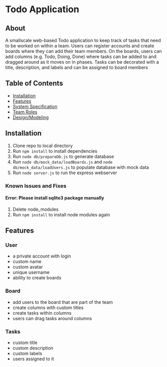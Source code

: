 # Todo Application
## About
A smallscale web-based Todo application to keep track of tasks that need to be worked on within a team. Users can register accounts and create boards where they can add their team members. On the boards, users can add columns (e.g. Todo, Doing, Done) where tasks can be added to and dragged around as it moves on in phases. Tasks can be decorated with a title, description, and labels and can be assigned to board members

## Table of Contents
- [Installation](#installation)
- [Features](#features)
- [System Specification](https://github.com/BotondDajka/wk4_TodoApp/wiki/System-Specification)
- [Team Roles](https://github.com/BotondDajka/wk4_TodoApp/wiki/Team-Roles)
- [Design/Modeling](https://github.com/BotondDajka/wk4_TodoApp/wiki/Design-and-Modelling)

## Installation
1.  Clone repo to local directory
2. Run `npm install` to install dependencies
3. Run `node db/prepareDb.js` to generate database
4. Run `node db/mock_data/loadBoards.js` and `node db/mock_data/loadUsers.js` to populate database with mock data
5. Run `node server.js` to run the express webserver
### Known Issues and Fixes
#### Error: Please install sqlite3 package manually
1. Delete node_modules
2. Run `npm install` to install node modules again

## Features
### User
- a private account with login
- custom name
- custom avatar
- unique username
- ability to create boards
### Board
- add users to the board that are part of the team
- create columns with custom titles
- create tasks within columns
- users can drag tasks around columns
### Tasks
- custom title
- custom description
- custom labels
- users assigned to it
